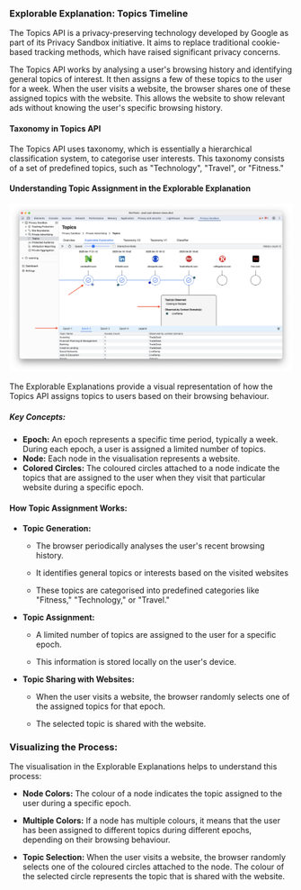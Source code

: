 ### Explorable Explanation: Topics Timeline

The Topics API is a privacy-preserving technology developed by Google as part of its Privacy Sandbox initiative. It aims to replace traditional cookie-based tracking methods, which have raised significant privacy concerns.

The Topics API works by analysing a user's browsing history and identifying general topics of interest. It then assigns a few of these topics to the user for a week. When the user visits a website, the browser shares one of these assigned topics with the website. This allows the website to show relevant ads without knowing the user's specific browsing history.

#### Taxonomy in Topics API

The Topics API uses taxonomy, which is essentially a hierarchical classification system, to categorise user interests. This taxonomy consists of a set of predefined topics, such as "Technology", "Travel", or "Fitness."

#### Understanding Topic Assignment in the Explorable Explanation

<img width="1200" alt="Explorable Explanation Topics Timeline" src="images/explorable-explanation/topics/psat_v0.14.0_topics_explorable_explanations_2025-04-09.png" />

The Explorable Explanations provide a visual representation of how the Topics API assigns topics to users based on their browsing behaviour.

##### Key Concepts:

- **Epoch:** An epoch represents a specific time period, typically a week. During each epoch, a user is assigned a limited number of topics.
- **Node:** Each node in the visualisation represents a website.
- **Colored Circles:** The coloured circles attached to a node indicate the topics that are assigned to the user when they visit that particular website during a specific epoch.

#### How Topic Assignment Works:

- **Topic Generation:**

  - The browser periodically analyses the user's recent browsing history.

  - It identifies general topics or interests based on the visited websites

  - These topics are categorised into predefined categories like "Fitness," "Technology," or "Travel."

- **Topic Assignment:**

  - A limited number of topics are assigned to the user for a specific epoch.

  - This information is stored locally on the user's device.

- **Topic Sharing with Websites:**

  - When the user visits a website, the browser randomly selects one of the assigned topics for that epoch.

  - The selected topic is shared with the website.

### Visualizing the Process:

The visualisation in the Explorable Explanations helps to understand this process:

- **Node Colors:** The colour of a node indicates the topic assigned to the user during a specific epoch.

- **Multiple Colors:** If a node has multiple colours, it means that the user has been assigned to different topics during different epochs, depending on their browsing behaviour.

- **Topic Selection:** When the user visits a website, the browser randomly selects one of the coloured circles attached to the node. The colour of the selected circle represents the topic that is shared with the website.